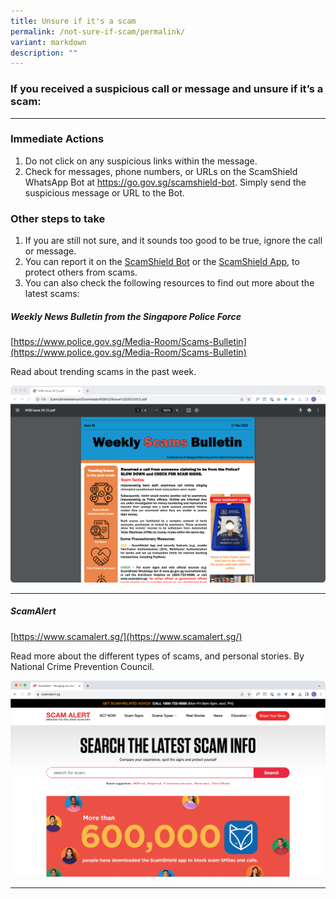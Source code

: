 ```yaml
---
title: Unsure if it's a scam
permalink: /not-sure-if-scam/permalink/
variant: markdown
description: ""
---
```

### If you received a suspicious call or message and unsure if it’s a scam:

<hr>

### Immediate Actions  
1. Do not click on any suspicious links within the message.  
2. Check for messages, phone numbers, or URLs on the ScamShield WhatsApp Bot at https://go.gov.sg/scamshield-bot. Simply send the suspicious message or URL to the Bot.
  
### Other steps  to take
1. If you are still not sure, and it sounds too good to be true, ignore the call or message.
2. You can report it on the [ScamShield Bot](https://go.gov.sg/scamshield-bot) or the [ScamShield App](https://www.scamshield.org.sg/android-app/), to protect others from scams.
3. You can also check the following resources to find out more about the latest scams: 

##### Weekly News Bulletin from the Singapore Police Force
[https://www.police.gov.sg/Media-Room/Scams-Bulletin](https://www.police.gov.sg/Media-Room/Scams-Bulletin)

Read about trending scams in the past week.

<a href="https://www.police.gov.sg/Media-Room/Scams-Bulletin"><img src="/images/Weekly_Bulletin.png"></a>


<hr>

##### ScamAlert
[https://www.scamalert.sg/](https://www.scamalert.sg/)

Read more about the different types of scams, and personal stories.
By National Crime Prevention Council.



<a href="https://www.scamalert.sg/"><img src="/images/scam_alert.png"></a>



<hr>